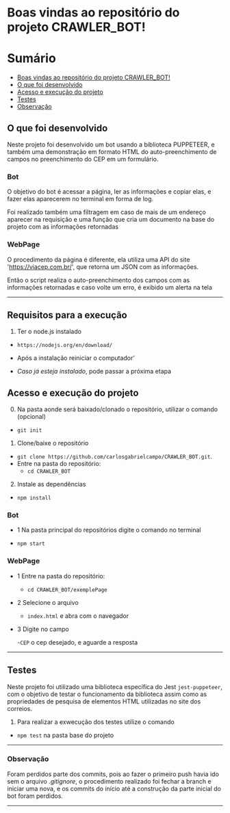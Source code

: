 # Boas vindas ao repositório do projeto CRAWLER_BOT!

# Sumário

- [Boas vindas ao repositório do projeto CRAWLER_BOT!](#boas-vindas-ao-repositório-do-projeto-CRAWLER_BOT)
- [O que foi desenvolvido](#o-que-foi-desenvolvido)
- [Acesso e execução do projeto](#Acesso-ao-projeto)
- [Testes](#Testes)
- [Observação](#Observação)

## O que foi desenvolvido

Neste projeto foi desenvolvido um bot usando a biblioteca PUPPETEER, e também uma demonstração em formato HTML 
do auto-preenchimento de campos no preenchimento do CEP em um formulário.

### Bot

O objetivo do bot é acessar a página, ler as informações e copiar elas, e fazer elas aparecerem no terminal em forma de log.

Foi realizado também uma filtragem em caso de mais de um endereço aparecer na requisição e uma função que cria um documento na base do projeto com as informações retornadas

### WebPage

O procedimento da página é diferente, ela utiliza uma API do site 'https://viacep.com.br/', que retorna um JSON com as informações.

Então o script realiza o auto-preenchimento dos campos com as informações retornadas e caso volte um erro, é exibido um alerta na tela  

---

## Requisitos para a execução

1. Ter o node.js instalado 

- `https://nodejs.org/en/download/` 

- Após a instalação reiniciar o computador'

- *Caso já esteja instalado*, pode passar a próxima etapa

## Acesso e execução do projeto

0. Na pasta aonde será baixado/clonado o repositório, utilizar o comando (opcional)

- `git init`

1. Clone/baixe o repositório 

- `git clone https://github.com/carlosgabrielcampo/CRAWLER_BOT.git`.
- Entre na pasta do repositório:
  - `cd CRAWLER_BOT`

2. Instale as dependências

- `npm install`

### Bot

- 1 Na pasta principal do repositórios digite o comando no terminal 

- `npm start`


### WebPage

- 1 Entre na pasta do repositório:
  - `cd CRAWLER_BOT/exemplePage`

- 2 Selecione o arquivo  

  - `index.html` e abra com o navegador

- 3 Digite no campo 
  
  -`CEP` o cep desejado, e aguarde a resposta

---

## Testes

Neste projeto foi utilizado uma biblioteca específica do Jest `jest-puppeteer`, com o objetivo de testar o funcionamento da biblioteca assim como as propriedades de pesquisa de elementos HTML utilizadas no site dos correios.

1. Para realizar a exwecução dos testes utilize o comando

- `npm test` na pasta base do projeto

---

### Observação

Foram perdidos parte dos commits, pois ao fazer o primeiro push havia ido sem o arquivo *.gitignore*, o procedimento realizado foi fechar a branch e iniciar uma nova, e os commits do início até a construção da parte inicial do bot foram perdidos.

---